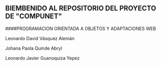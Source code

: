
## BIEMBENIDO AL REPOSITORIO DEL PROYECTO DE "COMPUNET"

####PROGRAMACION ORIENTADA A OBJETOS Y ADAPTACIONES WEB

<p>Leonardo David Vásquez Alemán</p>
<p>Johana Paola Quinde Abryl</p>
<p>Leonardo Javier Guanoquiza Yepez</p>
